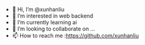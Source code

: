 - 👋 Hi, I’m @xunhanliu
- 👀 I’m interested in web backend
- 🌱 I’m currently learning ai
- 💞️ I’m looking to collaborate on ...
- 📫 How to reach me :https://github.com/xunhanliu

<!---
xunhanliu/xunhanliu is a ✨ special ✨ repository because its `README.md` (this file) appears on your GitHub profile.
You can click the Preview link to take a look at your changes.
--->
